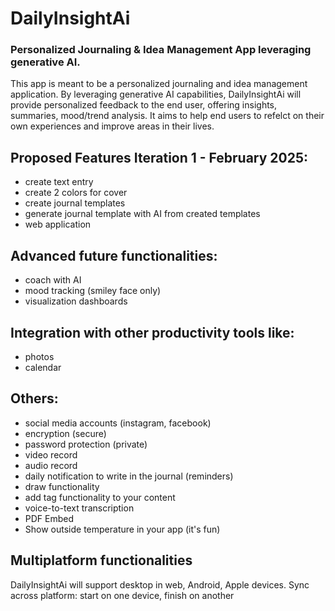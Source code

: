 # DailyInsightAi

### Personalized Journaling &amp; Idea Management App leveraging generative AI.

This app is meant to be a personalized journaling and idea management application.
By leveraging generative AI capabilities, DailyInsightAi will provide personalized feedback to the end user, offering insights, summaries, mood/trend analysis.
It aims to help end users to refelct on their own experiences and improve areas in their lives.

## Proposed Features Iteration 1 - February 2025:
- create text entry
- create 2 colors for cover
- create journal templates
- generate journal template with AI from created templates
- web application


## Advanced future functionalities:
- coach with AI
- mood tracking (smiley face only)
- visualization dashboards

## Integration with other productivity tools like:
- photos
- calendar

## Others: 
- social media accounts (instagram, facebook)
- encryption (secure)
- password protection (private)
- video record
- audio record
- daily notification to write in the journal (reminders)
- draw functionality
- add tag functionality to your content
- voice-to-text transcription
- PDF Embed
- Show outside temperature in your app (it's fun)

## Multiplatform functionalities
DailyInsightAi will support desktop in web, Android, Apple devices.
Sync across platform: start on one device, finish on another
